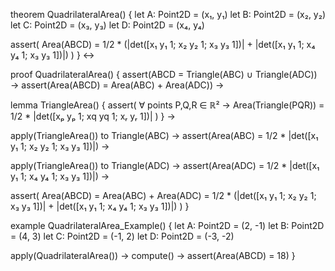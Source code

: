 theorem QuadrilateralArea() {
  let A: Point2D = (x₁, y₁)
  let B: Point2D = (x₂, y₂)
  let C: Point2D = (x₃, y₃)
  let D: Point2D = (x₄, y₄)
  
  assert(
    Area(ABCD) = 1/2 * (|det([x₁ y₁ 1; x₂ y₂ 1; x₃ y₃ 1])| + 
                        |det([x₁ y₁ 1; x₄ y₄ 1; x₃ y₃ 1])|)
  )
} ↔

proof QuadrilateralArea() {
  assert(ABCD = Triangle(ABC) ∪ Triangle(ADC)) →
  assert(Area(ABCD) = Area(ABC) + Area(ADC)) →
  
  lemma TriangleArea() {
    assert(
      ∀ points P,Q,R ∈ ℝ² →
      Area(Triangle(PQR)) = 1/2 * |det([xₚ yₚ 1; xq yq 1; xᵣ yᵣ 1])|
    )
  } →
  
  apply(TriangleArea()) to Triangle(ABC) →
  assert(Area(ABC) = 1/2 * |det([x₁ y₁ 1; x₂ y₂ 1; x₃ y₃ 1])|) →
  
  apply(TriangleArea()) to Triangle(ADC) →
  assert(Area(ADC) = 1/2 * |det([x₁ y₁ 1; x₄ y₄ 1; x₃ y₃ 1])|) →
  
  assert(
    Area(ABCD) = Area(ABC) + Area(ADC) = 
    1/2 * (|det([x₁ y₁ 1; x₂ y₂ 1; x₃ y₃ 1])| + 
           |det([x₁ y₁ 1; x₄ y₄ 1; x₃ y₃ 1])|)
  )
}

example QuadrilateralArea_Example() {
  let A: Point2D = (2, -1)
  let B: Point2D = (4, 3)
  let C: Point2D = (-1, 2)
  let D: Point2D = (-3, -2)
  
  apply(QuadrilateralArea()) →
  compute() →
  assert(Area(ABCD) = 18)
}
